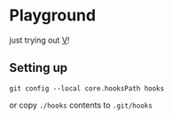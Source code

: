 # Playground

just trying out [V](https://vlang.io)!

## Setting up

`git config --local core.hooksPath hooks`

or copy `./hooks` contents to `.git/hooks`
